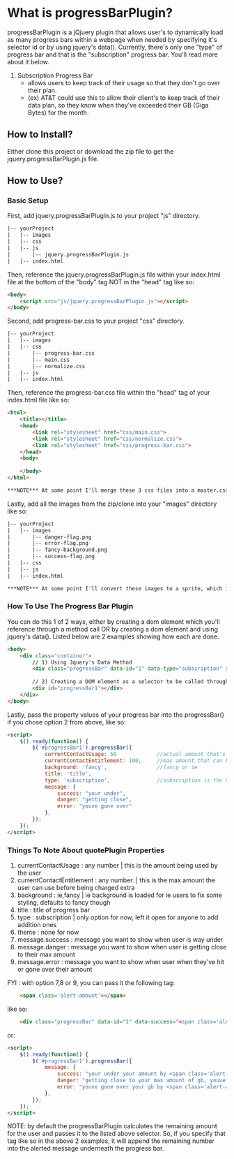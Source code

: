 # What is progressBarPlugin?

progressBarPlugin is a jQjuery plugin that allows user's to dynamically load as many progress bars within
a webpage when needed by specifying it's selector id or by using jquery's data().  Currently, there's only one "type" of progress bar and that is the "subscription" progress bar.  You'll read more about it below.  

1. Subscription Progress Bar
	- allows users to keep track of their usage so that they don't go over their plan.
	- (ex) AT&T could use this to allow their client's to keep track of their data plan, so they know when
	       they've exceeded their GB (Giga Bytes) for the month.

## How to Install?

Either clone this project or download the zip file to get the jquery.progressBarPlugin.js file.

## How to Use?

### Basic Setup

First, add jquery.progressBarPlugin.js to your project "js" directory.

```html
|-- yourProject
|	|-- images
|	|-- css
|	|-- js
|		|-- jquery.progressBarPlugin.js
|	|-- index.html
```

Then, reference the jquery.progressBarPlugin.js file within your index.html file at the bottom of the "body" tag NOT in the "head" tag like so:

```html
<body>
	<script src="js/jquery.progressBarPlugin.js"></script>
</body>
```

Second, add progress-bar.css to your project "css" directory.

```html
|-- yourProject
|	|-- images
|	|-- css
|		|-- progress-bar.css
|		|-- main.css
|		|-- normalize.css
|	|-- js
|	|-- index.html
```

Then, reference the progress-bar.css file within the "head" tag of your index.html file like so:

```html
<html>
	<title></title>
	<head>
		<link rel="stylesheet" href="css/main.css">
		<link rel="stylesheet" href="css/normalize.css">
		<link rel="stylesheet" href="css/progress-bar.css">
	</head>
	<body>
	
	</body>
</html>
```
```html
***NOTE*** At some point I'll merge these 3 css files into a master.css file, which is recommended.
```

Lastly, add all the images from the zip/clone into your "images" directory like so:

```html
|-- yourProject
|	|-- images
|		|-- danger-flag.png
|		|-- error-flag.png
|		|-- fancy-background.png
|		|-- success-flag.png
|	|-- css
|	|-- js
|	|-- index.html
```

```html
***NOTE*** At some point I'll convert these images to a sprite, which is recommended.
```

### How To Use The Progress Bar Plugin

You can do this 1 of 2 ways, either by creating a dom element which you'll reference 
through a method call OR by creating a dom element and using jquery's data().  Listed below
are 2 examples showing how each are done.

```html
<body>
	<div class="container">
		// 1) Using Jquery's Data Method
		<div class="progressBar" data-id="1" data-type="subscription" style="width: 80%;" data-usage="85" data-max="100" data-title="subscription" data-success="your under" data-danger="getting close" data-error="youve gone over"></div>
		
		// 2) Creating a DOM element as a selector to be called through JS
		<div id="progressBar1"></div>
	</div>
</body>
```
Lastly, pass the property values of your progress bar into the progressBar() if you chose option 2 from above,
like so:

```html
<script>
	$().ready(function() {
		$('#progressBar1').progressBar({
	        currentContactUsage: 50				//actual amount that's been used
	        currentContactEntitlement: 100,	 	//max amount that can be used
	        background: 'fancy',				//fancy or ie
		    title: 'title',
			type: 'subscription',				//subscription is the ONLY option for now
		   	message: {
				success: "your under",
				danger: "getting close",
				error: "youve gone over"
			},
		});
	});
</script>
```
### Things To Note About quotePlugin Properties

1. currentContactUsage : any number | this is the amount being used by the user
2. currentContactEntitlement : any number. | this is the max amount the user can use before being charged extra
3. background : ie,fancy | ie background is loaded for ie users to fix some styling, defaults to fancy though
4. title : title of progress bar
5. type : subscription | only option for now, left it open for anyone to add addition ones
6. theme : none for now
7. message.success : message you want to show when user is way under
8. message.danger : message you want to show when user is getting close to their max amount
9. message.error : message you want to show when user when they've hit or gone over their amount

FYI : with option 7,8 or 9, you can pass it the following tag:

```html
	<span class='alert-amount'></span>
```

like so: 

```html
	<div class="progressBar" data-id="1" data-success="<span class='alert-amount'></span>" data-danger="<span class='alert-amount'></span>" data-error="<span class='alert-amount'></span>"></div>
```
or:

```html
<script>
	$().ready(function() {
		$('#progressBar1').progressBar({
		   	message: {
				success: "your under your amount by <span class='alert-amount'></span> mb",
				danger: "getting close to your max amount of gb, youve used <span class='alert-amount'></span> mb",
				error: "youve gone over your gb by <span class='alert-amount'></span> amount"
			},
		});
	});
</script>
```
NOTE: by default the progressBarPlugin calculates the remaining amount for the user and passes it to the listed above selector.  So, if you specify that tag like so in the above 2 examples, it will append the remaining number into the alerted message underneath the progress bar.



